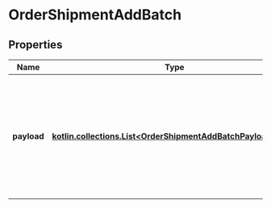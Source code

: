 
# OrderShipmentAddBatch

## Properties
| Name | Type | Description | Notes |
| ------------ | ------------- | ------------- | ------------- |
| **payload** | [**kotlin.collections.List&lt;OrderShipmentAddBatchPayloadInner&gt;**](OrderShipmentAddBatchPayloadInner.md) | Contains an array of order shipment objects. The list of properties may vary depending on the specific platform. |  |



